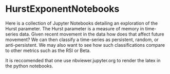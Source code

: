 # HurstExponentNotebooks

Here is a collection of Jupyter Notebooks detailing an exploration of the Hurst parameter. The Hurst parameter is a measure of memory in time-series data. Given recent
movement in the data how does that affect future movement? We can then classify a time-series as persistent, random, or anti-persistent. We may also want to see how such
classifications compare to other metrics such as the RSI or Beta. 

It is reccomended that one use nbviewer.jupyter.org to render the latex in the python notebooks.
